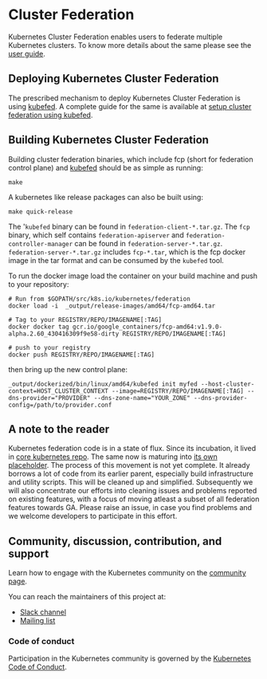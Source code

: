 # Cluster Federation

Kubernetes Cluster Federation enables users to federate multiple
Kubernetes clusters.
To know more details about the same please see the
[user guide](https://kubernetes.io/docs/concepts/cluster-administration/federation/).

## Deploying Kubernetes Cluster Federation

The prescribed mechanism to deploy Kubernetes Cluster Federation is using
[kubefed](https://kubernetes.io/docs/admin/kubefed/).
A complete guide for the same is available at
[setup cluster federation using kubefed](https://kubernetes.io/docs/tutorials/federation/set-up-cluster-federation-kubefed/).

## Building Kubernetes Cluster Federation

Building cluster federation binaries, which include fcp (short for federation
control plane) and [kubefed](https://kubernetes.io/docs/admin/kubefed/) 
should be as simple as running:
```shell
make
```

A kubernetes like release packages can also be built using:
```shell
make quick-release
```

The '`kubefed` binary can be found in `federation-client-*.tar.gz`.
The `fcp` binary, which self contains `federation-apiserver` and
`federation-controller-manager` can be found in `federation-server-*.tar.gz`.
`federation-server-*.tar.gz` includes `fcp-*.tar`, which is the fcp docker 
image in the tar format and can be consumed by the `kubefed` tool.

To run the docker image load the container on your build machine and push to your repository:
```shell
# Run from $GOPATH/src/k8s.io/kubernetes/federation
docker load -i  _output/release-images/amd64/fcp-amd64.tar

# Tag to your REGISTRY/REPO/IMAGENAME[:TAG]
docker docker tag gcr.io/google_containers/fcp-amd64:v1.9.0-alpha.2.60_430416309f9e58-dirty REGISTRY/REPO/IMAGENAME[:TAG] 

# push to your registry
docker push REGISTRY/REPO/IMAGENAME[:TAG]
```

then bring up the new control plane:
```shell
_output/dockerized/bin/linux/amd64/kubefed init myfed --host-cluster-context=HOST_CLUSTER_CONTEXT --image=REGISTRY/REPO/IMAGENAME[:TAG] --dns-provider="PROVIDER" --dns-zone-name="YOUR_ZONE" --dns-provider-config=/path/to/provider.conf
```

## A note to the reader
Kubernetes federation code is in a state of flux. Since its incubation, it 
lived in [core kubernetes repo](https://github.com/kubernetes/kubernetes).
The same now is maturing into [its own placeholder](https://github.com/kubernetes/federation).
The process of this movement is not yet complete. It already borrows a lot 
of code from its earlier parent, especially build infrastructure and utility 
scripts. This will be cleaned up and simplified. Subsequently we will also 
concentrate our efforts into cleaning issues and problems reported on existing 
features, with a focus of moving atleast a subset of all federation features 
towards GA.
Please raise an issue, in case you find problems and we welcome developers 
to participate in this effort.

## Community, discussion, contribution, and support

Learn how to engage with the Kubernetes community on the [community page](http://kubernetes.io/community/).

You can reach the maintainers of this project at:

- [Slack channel](https://kubernetes.slack.com/messages/sig-multicluster)
- [Mailing list](https://groups.google.com/forum/#!forum/kubernetes-sig-multicluster)

### Code of conduct

Participation in the Kubernetes community is governed by the [Kubernetes Code of Conduct](code-of-conduct.md).
